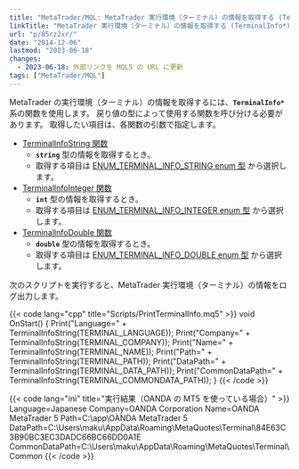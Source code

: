 ```yaml
---
title: "MetaTrader/MQL: MetaTrader 実行環境（ターミナル）の情報を取得する (TerminalInfo*)"
linkTitle: "MetaTrader 実行環境（ターミナル）の情報を取得する (TerminalInfo*)"
url: "p/85rz2xr/"
date: "2014-12-06"
lastmod: "2023-06-18"
changes:
  - 2023-06-18: 外部リンクを MQL5 の URL に更新
tags: ["MetaTrader/MQL"]
---
```


MetaTrader の実行環境（ターミナル）の情報を取得するには、__`TerminalInfo*`__ 系の関数を使用します。
戻り値の型によって使用する関数を呼び分ける必要があります。
取得したい項目は、各関数の引数で指定します。

- [TerminalInfoString 関数](https://www.mql5.com/en/docs/check/terminalinfostring)
  - __`string`__ 型の情報を取得するとき。
  - 取得する項目は [ENUM_TERMINAL_INFO_STRING enum 型](https://www.mql5.com/en/docs/constants/environment_state/terminalstatus#enum_terminal_info_string) から選択します。
- [TerminalInfoInteger 関数](https://www.mql5.com/en/docs/check/terminalinfointeger)
  - __`int`__ 型の情報を取得するとき。
  - 取得する項目は [ENUM_TERMINAL_INFO_INTEGER enum 型](https://www.mql5.com/en/docs/constants/environment_state/terminalstatus#enum_terminal_info_integer) から選択します。
- [TerminalInfoDouble 関数](https://www.mql5.com/en/docs/check/terminalinfodouble)
  - __`double`__ 型の情報を取得するとき。
  - 取得する項目は [ENUM_TERMINAL_INFO_DOUBLE enum 型](https://www.mql5.com/en/docs/constants/environment_state/terminalstatus#enum_terminal_info_double) から選択します。

次のスクリプトを実行すると、MetaTrader 実行環境（ターミナル）の情報をログ出力します。

{{< code lang="cpp" title="Scripts/PrintTerminalInfo.mq5" >}}
void OnStart() {
    Print("Language=" + TerminalInfoString(TERMINAL_LANGUAGE));
    Print("Company=" + TerminalInfoString(TERMINAL_COMPANY));
    Print("Name=" + TerminalInfoString(TERMINAL_NAME));
    Print("Path=" + TerminalInfoString(TERMINAL_PATH));
    Print("DataPath=" + TerminalInfoString(TERMINAL_DATA_PATH));
    Print("CommonDataPath=" + TerminalInfoString(TERMINAL_COMMONDATA_PATH));
}
{{< /code >}}

{{< code lang="ini" title="実行結果（OANDA の MT5 を使っている場合）" >}}
Language=Japanese
Company=OANDA Corporation
Name=OANDA MetaTrader 5
Path=C:\app\OANDA MetaTrader 5
DataPath=C:\Users\maku\AppData\Roaming\MetaQuotes\Terminal\84E63C3B90BC3EC3DADC66BC66DD0A1E
CommonDataPath=C:\Users\maku\AppData\Roaming\MetaQuotes\Terminal\Common
{{< /code >}}

